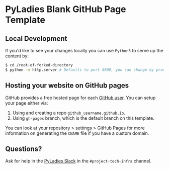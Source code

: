 # PyLadies Blank GitHub Page Template

## Local Development

If you'd like to see your changes locally you can use `Python3` to serve up the content by:

```bash
$ cd /root-of-forked-directory
$ python -m http.server # Defaults to port 8000, you can change by providing an additional integer for the desired port
```

## Hosting your website on GitHub pages

GitHub provides a free hosted page for each [GitHub user](https://pages.github.com/). You can setup your page either via:

1. Using and creating a repo `github_username.github.io`. 
2. Using `gh-pages` branch, which is the default branch on this template. 

You can look at your repository > settings > GitHub Pages for more information on generating the `CNAME` file if you have a custom domain.

## Questions?

Ask for help in the [PyLadies Slack](slackin.pyladies.com) in the `#project-tech-infra` channel.

